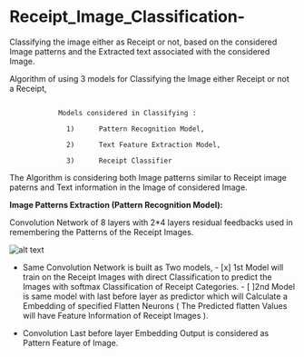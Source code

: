 # Receipt_Image_Classification-
Classifying the image either as Receipt or not, based on the considered Image patterns and the Extracted text associated with the considered Image.

Algorithm of using 3 models for Classifying the Image either Receipt or not a Receipt,
```

            Models considered in Classifying :

              1)      Pattern Recognition Model,

              2)      Text Feature Extraction Model,

              3)      Receipt Classifier

```
The Algorithm is considering both Image patterns similar to Receipt image paterns and Text information in the Image of considered Image.

**Image Patterns Extraction (Pattern Recognition Model):**


  Convolution Network of 8 layers with 2\*4 layers residual feedbacks used in remembering the Patterns of the Receipt Images.
  
  
  ![alt text](https://github.com/Nagakiran1/Receipt_Image_Classification-/blob/master/ConvNet1.png)
  
  - Same Convolution Network is built as Two models, 
            - [x] 1st Model will train on the Receipt Images with direct Classification to predict the Images with softmax Classification of Receipt Categories.
            - [ ]2nd Model is same model with last before layer as predictor which will Calculate a Embedding of specified Flatten Neurons ( The Predicted flatten Values will have Feature Information of Receipt Images ).
            
  - Convolution Last before layer Embedding Output is considered as Pattern Feature of Image.
